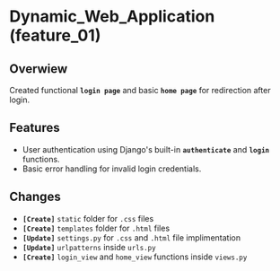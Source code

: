 # Dynamic_Web_Application (feature_01)

## Overwiew

Created functional **```login page```** and basic **```home page```** for redirection after login.

## Features

- User authentication using Django's built-in **```authenticate```** and **```login```** functions.
- Basic error handling for invalid login credentials.

## Changes

- **```[Create]```** ```static``` folder for ```.css``` files
- **```[Create]```** ```templates``` folder for ```.html``` files
- **```[Update]```** ```settings.py``` for ```.css``` and ```.html``` file implimentation
- **```[Update]```** ```urlpatterns``` inside ```urls.py```
- **```[Create]```** ```login_view``` and ```home_view``` functions inside ```views.py```
